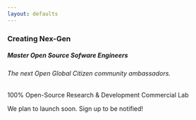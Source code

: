 ```yaml
---
layout: defaults
---
```


### Creating Nex-Gen

##### Master Open Source Sofware Engineers

###### The _next_ Open Global Citizen community ambassadors. 

100% Open-Source Research & Development Commercial Lab

We plan to launch soon. Sign up to be notified!
